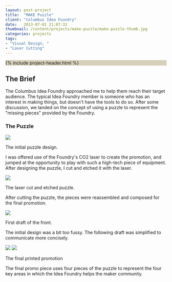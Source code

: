 ```yaml
---
layout: post-project
title:  "MAKE Puzzle"
client: "Columbus Idea Foundry"
date:   2013-07-01 21:07:32
thumbnail: /content/projects/make-puzzle/make-puzzle-thumb.jpg
categories: projects
tags:
- "Visual Design, "
- "Laser Cutting"
---
```


<section class="post-header__wrapper" style="background-color: #D6D0BA;">
	{% include project-header.html %}
</section>

<section>
<h2>The Brief</h2>
<p>The Columbus Idea Foundry approached me to help them reach their target audience. The typical Idea Foundry member is someone who has an interest in making things, but doesn't have the tools to do so. After some discussion, we landed on the concept of using a puzzle to represent the "missing pieces" provided by the Foundry.</p>
</section>

<section class="grey--light">
<h3>The Puzzle</h3>
<img src="{{ site.baseurl }}/content/projects/make-puzzle/make-puzzle-drawn.jpg" />
<p class="caption">The initial puzzle design.</p>
<p>I was offered use of the Foundry's CO2 laser to create the promotion, and jumped at the opportunity to play with such a high-tech piece of equipment. After designing the puzzle, I cut and etched it with the laser.</p>
</section>

<section class="post-content__image--full-size">
<img src="{{ site.baseurl }}/content/projects/make-puzzle/make-puzzle-cut.jpg" />
<p class="caption">The laser cut and etched puzzle.</p>
<p>After cutting the puzzle, the pieces were reassembled and composed for the final promotion.</p>
<img src="{{ site.baseurl }}/content/projects/make-puzzle/make-puzzle-front-rough.jpg" />
<p class="caption">First draft of the front.</p>
<p>The initial design was a bit too fussy. The following draft was simplified to communicate more concisely.</p>
<img src="{{ site.baseurl }}/content/projects/make-puzzle/make-puzzle-front.jpg" />
<img src="{{ site.baseurl }}/content/projects/make-puzzle/make-puzzle-back.jpg" />
<p class="caption">The final printed promotion</p>
<p>The final promo piece uses four pieces of the puzzle to represent the four key areas in which the Idea Foundry helps the maker community.</p>
</section>